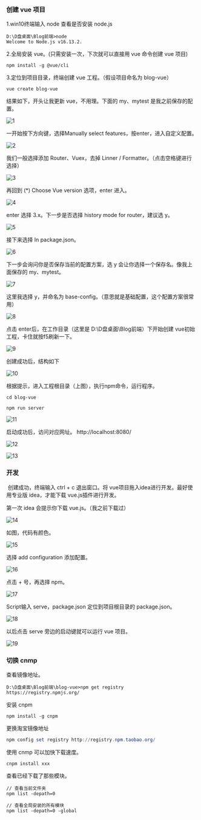 ### 创建 vue 项目

1.win10终端输入 node 查看是否安装 node.js

```
D:\D盘桌面\Blog前端>node
Welcome to Node.js v16.13.2.
```



2.全局安装 vue。(只需安装一次，下次就可以直接用 vue 命令创建 vue 项目)

```
npm install -g @vue/cli
```



3.定位到项目目录，终端创建 vue 工程。（假设项目命名为 blog-vue）

```
vue create blog-vue
```

结果如下，开头让我更新 vue，不用理。下面的 my、mytest 是我之前保存的配置。

![1](img\1.png)



一开始按下方向键，选择Manually select features，按enter，进入自定义配置。

![2](img\2.png)



我们一般选择添加 Router、Vuex，去掉 Linner / Formatter。（点击空格键进行选择）

![3](img\3.png)



再回到  (*) Choose Vue version 选项，enter 进入。

![4](img\4.png)



enter 选择 3.x。下一步是否选择 history mode for router，建议选 y。

![5](img\5.png)



接下来选择 In package.json。

![6](img\6.png)





下一步会询问你是否保存当前的配置方案，选 y 会让你选择一个保存名。像我上面保存的 my、mytest。

![7](img\7.png)

这里我选择 y，并命名为 base-config。（意思就是基础配置，这个配置方案很常用）

![8](img\8.png)



点击 enter后，在工作目录（这里是 D:\D盘桌面\Blog前端）下开始创建 vue初始工程，卡住就按f5刷新一下。

![9](img\9.png)



创建成功后，结构如下

![10](img\10.png)



根据提示，进入工程根目录（上图），执行npm命令，运行程序。

```
cd blog-vue

npm run server
```

![11](img\11.png)



启动成功后，访问对应网址。 http://localhost:8080/

![12](img\12.png)



![13](img\13.png)



### 开发

​		创建成功，终端输入 ctrl + c 退出窗口。将 vue项目拖入idea进行开发。最好使用专业版 idea，才能下载 vue.js插件进行开发。

第一次 idea 会提示你下载 vue.js。（我之前下载过）

![14](img\14.png)



如图，代码有颜色。

![15](img\15.png)



选择 add configuration 添加配置。

![16](img\16.png)



点击 + 号，再选择 npm。

![17](img\17.png)



Script输入 serve，package.json 定位到项目根目录的 package.json。

![18](img\18.png)



以后点击 serve 旁边的启动键就可以运行 vue 项目。

![19](img\19.png)



### 切换 cnmp

查看镜像地址。

```
D:\D盘桌面\Blog前端\blog-vue>npm get registry
https://registry.npmjs.org/
```



安装 cnpm

```
npm install -g cnpm
```



更换淘宝镜像地址

```powershell
npm config set registry http://registry.npm.taobao.org/
```



使用 cnmp 可以加快下载速度。

```
cnpm install xxx
```



查看已经下载了那些模块。

```
// 查看当前文件夹
npm list -depath=0

// 查看全局安装的所有模块
npm list -depath=0 -global
```

